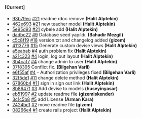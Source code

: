 
#### [Current]

#### 
 * [93b79ec](../../commit/93b79ec) [#21](../../issues/21) readme rdoc remove __(Halit Alptekin)__
 * [462e693](../../commit/462e693) [#21](../../issues/21) new teacher model __(Halit Alptekin)__
 * [5e95d93](../../commit/5e95d93) [#21](../../issues/21) cybele add __(Halit Alptekin)__
 * [dadbc22](../../commit/dadbc22) [#9](../../issues/9) Database seed yapıldı. __(Bahadir Mezgil)__
 * [c5c8f19](../../commit/c5c8f19) [#18](../../issues/18) version.txt and changelog added __(gizem)__
 * [4113776](../../commit/4113776) [#15](../../issues/15) Generate custom devise views __(Halit Alptekin)__
 * [a5eabab](../../commit/a5eabab) [#4](../../issues/4) auth problem fix __(Halit Alptekin)__
 * [a21c323](../../commit/a21c323) [#4](../../issues/4) login, log out layout __(Halit Alptekin)__
 * [3b4caf7](../../commit/3b4caf7) [#4](../../issues/4) change admin to user __(Halit Alptekin)__
 * [37f8395](../../commit/37f8395) Conflict fix. __(Bilgehan Varli)__
 * [e6f55af](../../commit/e6f55af) [#4](../../issues/4) - Authorization privileges fixed __(Bilgehan Varli)__
 * [32f5de1](../../commit/32f5de1) [#11](../../issues/11) change delete method __(Halit Alptekin)__
 * [67860b4](../../commit/67860b4) [#11](../../issues/11) sign in sign out link __(Halit Alptekin)__
 * [8b8647f](../../commit/8b8647f) [#3](../../issues/3) Add devise to models __(huseyinyasar)__
 * [eb51997](../../commit/eb51997) [#2](../../issues/2) update readme file __(gizemiskender)__
 * [3c1c5b8](../../commit/3c1c5b8) [#5](../../issues/5) add License __(Arman Kara)__
 * [2424bc1](../../commit/2424bc1) [#2](../../issues/2) move readme file __(gizem)__
 * [08266e4](../../commit/08266e4) [#1](../../issues/1) create rails project __(Halit Alptekin)__
